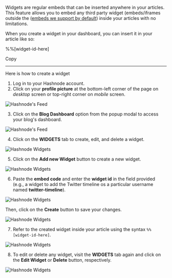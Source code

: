 Widgets are regular embeds that can be inserted anywhere in your articles. This feature allows you to embed any third party widget (embeds/iframes outside the ([embeds we support by default](/docs/embeds)) inside your articles with no limitations.

When you create a widget in your dashboard, you can insert it in your article like so:

%%\[widget-id-here\]

Copy

---

Here is how to create a widget

1.  Log in to your Hashnode account.
2.  Click on your **profile picture** at the bottom-left corner of the page on _desktop_ screen or top-right corner on _mobile_ screen.

![Hashnode's Feed](https://cdn.hashnode.com/res/hashnode/image/upload/v1616492775188/7u9FsH_We.png?auto=compress)

3.  Click on the **Blog Dashboard** option from the popup modal to access your blog's dashboard.

![Hashnode's Feed](https://cdn.hashnode.com/res/hashnode/image/upload/v1616495148429/anxbO8ZqM.png?auto=compress)

4.  Click on the **WIDGETS** tab to create, edit, and delete a widget.

![Hashnode Widgets](https://cdn.hashnode.com/res/hashnode/image/upload/v1616495420969/CZKCnrX0g.png?auto=compress)

5.  Click on the **Add new Widget** button to create a new widget.

![Hashnode Widgets](https://cdn.hashnode.com/res/hashnode/image/upload/v1616495495765/-XRbn2DAS.png?auto=compress)

6.  Paste the **embed code** and enter the **widget id** in the field provided (e.g., a widget to add the Twitter timeline os a particular username named **twitter-timeline**).

![Hashnode Widgets](https://cdn.hashnode.com/res/hashnode/image/upload/v1616495798761/95XTCODHn.png?auto=compress)

Then, click on the **Create** button to save your changes.

![Hashnode Widgets](https://cdn.hashnode.com/res/hashnode/image/upload/v1616495875736/vlhqAMB_L.png?auto=compress)

7.  Refer to the created widget inside your article using the syntax `%%[widget-id-here]`.

![Hashnode Widgets](https://cdn.hashnode.com/res/hashnode/image/upload/v1616495993889/wAxGp442L.png?auto=compress)

8.  To edit or delete any widget, visit the **WIDGETS** tab again and click on the **Edit Widget** or **Delete** button, respectively.

![Hashnode Widgets](https://cdn.hashnode.com/res/hashnode/image/upload/v1616496391406/ujX-SU5-M.png?auto=compress)
